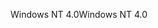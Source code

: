 <span data-ttu-id="897c4-101">Windows NT 4.0</span><span class="sxs-lookup"><span data-stu-id="897c4-101">Windows NT 4.0</span></span>